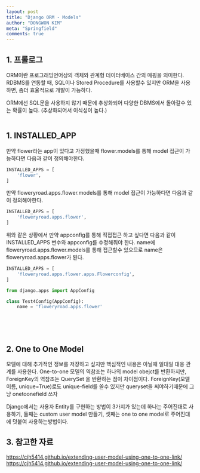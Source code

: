 ```yaml
---
layout: post
title: "Django ORM - Models"
author: "DONGWON KIM"
meta: "Springfield"
comments: true
---
```


## 1. 프롤로그
ORM이란 프로그래밍언어상의 객체와 관계형 데이터베이스 간의 매핑을 의미한다.
RDBMS를 연동할 때, SQL이나 Stored Procedure를 사용할수 있지만 
ORM을 사용하면, 좀더 효율적으로 개발이 가능하다.

ORM에선 SQL문을 사용하지 않기 때문에 추상화되어 다양한 DBMS에서 돌아갈수 있는
확률이 높다. (추상화되어서 이식성이 높다.)
<br><br>

## 1. INSTALLED_APP
만약 flower라는 app이 있다고 가정했을때 flower.models를 통해 model 접근이 가능하다면 
다음과 같이 정의해야한다.

```python
INSTALLED_APPS = [
    'flower',
]
```
만약 floweryroad.apps.flower.models를 통해 model 접근이 가능하다면 다음과 같이 정의해야한다.

```python
INSTALLED_APPS = [
    'floweryroad.apps.flower',
]
```

위와 같은 상황에서 만약 appconfig를 통해 직접접근 하고 싶다면 다음과 같이 
INSTALLED_APPS 변수와 appconfig를 수정해줘야 한다.
name에 floweryroad.apps.flower.models를 통해 접근할수 있으므로 name은
floweryroad.apps.flower가 된다.

```python
INSTALLED_APPS = [
    'floweryroad.apps.flower.apps.Flowerconfig',
]
```

```python
from django.apps import AppConfig

class Test4Config(AppConfig):
    name = 'floweryroad.apps.flower' 
    

```
<br><br>

## 2. One to One Model
모델에 대해 추가적인 정보를 저장하고 싶지만 핵심적인 내용은 아닐때 일대일 대응 관계를 사용한다.
One-to-one 모델의 역참조는 하나의 model obejct를 반환하지만, ForeignKey의 역참조는 QuerySet 을 반환하는 점이 차이점이다.
ForeignKey(모델이름, unique=True)로도 unique-field를 쓸수 있지만 queryset을 써야하기때문에 그냥 onetoonefield 쓰자 

Django에서는 사용자 Entity를 구현하는 방법이 3가지가 있는데 하나는 주어진대로 사용하기, 
둘째는 custom user model 만들기, 셋째는 one to one model로 주어진대에 덧붙여 사용하는방법이다.

## 3. 참고한 자료
https://cjh5414.github.io/extending-user-model-using-one-to-one-link/
https://cjh5414.github.io/extending-user-model-using-one-to-one-link/